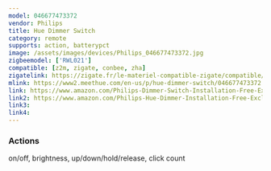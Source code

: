 ```yaml
---
model: 046677473372
vendor: Philips
title: Hue Dimmer Switch
category: remote
supports: action, batterypct
image: /assets/images/devices/Philips_046677473372.jpg
zigbeemodel: ['RWL021']
compatible: [z2m, zigate, conbee, zha]
zigatelink: https://zigate.fr/le-materiel-compatible-zigate/compatible/ampoulesconnecteswhiteambiancee27--6/
mlink: https://www2.meethue.com/en-us/p/hue-dimmer-switch/046677473372
link: https://www.amazon.com/Philips-Dimmer-Switch-Installation-Free-Exclusively/dp/B076MGKTGS
link2: https://www.amazon.com/Philips-Hue-Dimmer-Installation-Free-Exclusive/dp/B0167Z0P3I
link3: 
link4: 
---
```

### Actions
 on/off, brightness, up/down/hold/release, click count
